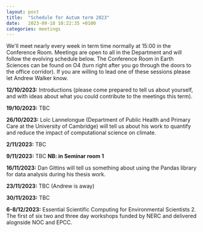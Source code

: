 ```yaml
---
layout: post
title:  "Schedule for Autum term 2023"
date:   2023-09-18 10:22:35 +0100
categories: meetings
---
```

We'll meet nearly every week in term time normally at 15:00 in the Conference 
Room. Meetings are open to all in the Department and will follow the evolving
schedule below. The Conference Room in Earth Sciences can be found on O4 (turn right after
you go through the doors to the office corridor). If you are willing to lead one of these
sessions please let Andrew Walker know.

**12/10/2023:** Introductions (please come prepared to tell us about yourself, and with ideas about
what you could contribute to the meetings this term).

**19/10/2023:** TBC

**26/10/2023:** Loïc Lannelongue (Department of Public Health and Primary Care at the University of
Cambridge) will tell us about his work to quantify and reduce the impact of computational science
on climate.

**2/11/2023:** TBC

**9/11/2023:** TBC **NB: in Seminar room 1**

**16/11/2023:** Dan Gittins will tell us something about using the Pandas library for data analysis
during his thesis work.

**23/11/2023:** TBC (Andrew is away)

**30/11/2023:** TBC

**6-8/12/2023:** Essential Scientific Computing for Environmental Scientists 2. The first of six two
and three day workshops funded by NERC and delivered alognside NOC and EPCC.
